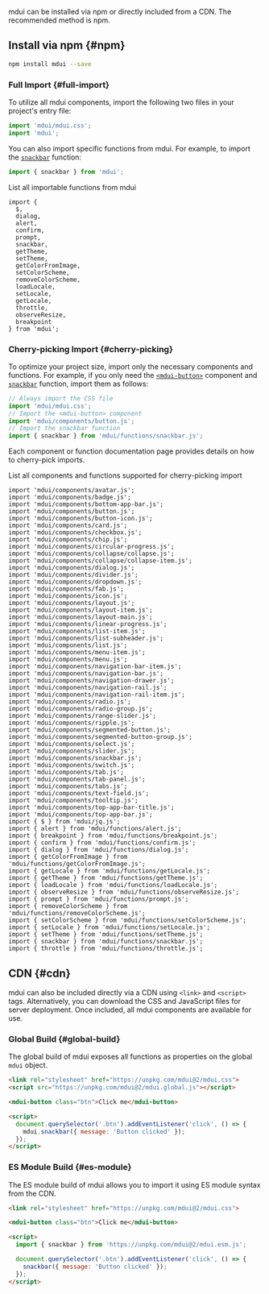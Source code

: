 mdui can be installed via npm or directly included from a CDN. The recommended method is npm.

## Install via npm {#npm}

```bash
npm install mdui --save
```

### Full Import {#full-import}

To utilize all mdui components, import the following two files in your project's entry file:

```js
import 'mdui/mdui.css';
import 'mdui';
```

You can also import specific functions from mdui. For example, to import the [`snackbar`](/en/docs/2/functions/snackbar) function:

```js
import { snackbar } from 'mdui';
```

<mdui-collapse>
  <mdui-collapse-item>
    <mdui-button slot="header" variant="text">List all importable functions from mdui</mdui-button>
    <pre class="language-js"><code>import {
  $,
  dialog,
  alert,
  confirm,
  prompt,
  snackbar,
  getTheme,
  setTheme,
  getColorFromImage,
  setColorScheme,
  removeColorScheme,
  loadLocale,
  setLocale,
  getLocale,
  throttle,
  observeResize,
  breakpoint
} from 'mdui';</code></pre>
  </mdui-collapse-item>
</mdui-collapse>

### Cherry-picking Import {#cherry-picking}

To optimize your project size, import only the necessary components and functions. For example, if you only need the [`<mdui-button>`](/en/docs/2/components/button) component and [`snackbar`](/en/docs/2/functions/snackbar) function, import them as follows:

```js
// Always import the CSS file
import 'mdui/mdui.css';
// Import the <mdui-button> component
import 'mdui/components/button.js';
// Import the snackbar function
import { snackbar } from 'mdui/functions/snackbar.js';
```

Each component or function documentation page provides details on how to cherry-pick imports.

<mdui-collapse>
  <mdui-collapse-item>
    <mdui-button slot="header" variant="text">List all components and functions supported for cherry-picking import</mdui-button>
    <pre class="language-js"><code>import 'mdui/components/avatar.js';
import 'mdui/components/badge.js';
import 'mdui/components/bottom-app-bar.js';
import 'mdui/components/button.js';
import 'mdui/components/button-icon.js';
import 'mdui/components/card.js';
import 'mdui/components/checkbox.js';
import 'mdui/components/chip.js';
import 'mdui/components/circular-progress.js';
import 'mdui/components/collapse/collapse.js';
import 'mdui/components/collapse/collapse-item.js';
import 'mdui/components/dialog.js';
import 'mdui/components/divider.js';
import 'mdui/components/dropdown.js';
import 'mdui/components/fab.js';
import 'mdui/components/icon.js';
import 'mdui/components/layout.js';
import 'mdui/components/layout-item.js';
import 'mdui/components/layout-main.js';
import 'mdui/components/linear-progress.js';
import 'mdui/components/list-item.js';
import 'mdui/components/list-subheader.js';
import 'mdui/components/list.js';
import 'mdui/components/menu-item.js';
import 'mdui/components/menu.js';
import 'mdui/components/navigation-bar-item.js';
import 'mdui/components/navigation-bar.js';
import 'mdui/components/navigation-drawer.js';
import 'mdui/components/navigation-rail.js';
import 'mdui/components/navigation-rail-item.js';
import 'mdui/components/radio.js';
import 'mdui/components/radio-group.js';
import 'mdui/components/range-slider.js';
import 'mdui/components/ripple.js';
import 'mdui/components/segmented-button.js';
import 'mdui/components/segmented-button-group.js';
import 'mdui/components/select.js';
import 'mdui/components/slider.js';
import 'mdui/components/snackbar.js';
import 'mdui/components/switch.js';
import 'mdui/components/tab.js';
import 'mdui/components/tab-panel.js';
import 'mdui/components/tabs.js';
import 'mdui/components/text-field.js';
import 'mdui/components/tooltip.js';
import 'mdui/components/top-app-bar-title.js';
import 'mdui/components/top-app-bar.js';
import { $ } from 'mdui/jq.js';
import { alert } from 'mdui/functions/alert.js';
import { breakpoint } from 'mdui/functions/breakpoint.js';
import { confirm } from 'mdui/functions/confirm.js';
import { dialog } from 'mdui/functions/dialog.js';
import { getColorFromImage } from 'mdui/functions/getColorFromImage.js';
import { getLocale } from 'mdui/functions/getLocale.js';
import { getTheme } from 'mdui/functions/getTheme.js';
import { loadLocale } from 'mdui/functions/loadLocale.js';
import { observeResize } from 'mdui/functions/observeResize.js';
import { prompt } from 'mdui/functions/prompt.js';
import { removeColorScheme } from 'mdui/functions/removeColorScheme.js';
import { setColorScheme } from 'mdui/functions/setColorScheme.js';
import { setLocale } from 'mdui/functions/setLocale.js';
import { setTheme } from 'mdui/functions/setTheme.js';
import { snackbar } from 'mdui/functions/snackbar.js';
import { throttle } from 'mdui/functions/throttle.js';</code></pre>
  </mdui-collapse-item>
</mdui-collapse>

## CDN {#cdn}

mdui can also be included directly via a CDN using `<link>` and `<script>` tags. Alternatively, you can download the CSS and JavaScript files for server deployment. Once included, all mdui components are available for use.

### Global Build {#global-build}

The global build of mdui exposes all functions as properties on the global `mdui` object.

```html
<link rel="stylesheet" href="https://unpkg.com/mdui@2/mdui.css">
<script src="https://unpkg.com/mdui@2/mdui.global.js"></script>

<mdui-button class="btn">Click me</mdui-button>

<script>
  document.querySelector('.btn').addEventListener('click', () => {
    mdui.snackbar({ message: 'Button clicked' });
  });
</script>
```

### ES Module Build {#es-module}

The ES module build of mdui allows you to import it using ES module syntax from the CDN.

```html
<link rel="stylesheet" href="https://unpkg.com/mdui@2/mdui.css">

<mdui-button class="btn">Click me</mdui-button>

<script>
  import { snackbar } from 'https://unpkg.com/mdui@2/mdui.esm.js';

  document.querySelector('.btn').addEventListener('click', () => {
    snackbar({ message: 'Button clicked' });
  });
</script>
```
